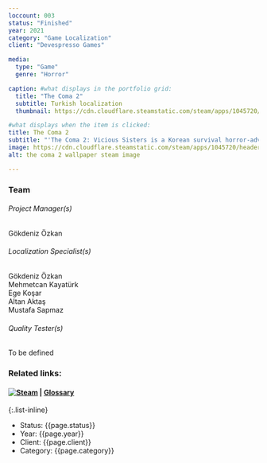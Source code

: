 ```yaml
---
loccount: 003
status: "Finished"
year: 2021
category: "Game Localization"
client: "Devespresso Games"

media:
  type: "Game"
  genre: "Horror"

caption: #what displays in the portfolio grid:
  title: "The Coma 2"
  subtitle: Turkish localization
  thumbnail: https://cdn.cloudflare.steamstatic.com/steam/apps/1045720/header.jpg

#what displays when the item is clicked:
title: The Coma 2
subtitle: "'The Coma 2: Vicious Sisters is a Korean survival horror-adventure. Venture from your deserted school to survive the horrors of the night. Explore the surrounding Sehwa district and uncover the shadow realm's dark secrets. Use everything at your disposal to avoid a demoness hellbent on killing you!' – Steam Store Page"
image: https://cdn.cloudflare.steamstatic.com/steam/apps/1045720/header.jpg
alt: the coma 2 wallpaper steam image

---
```

### Team
###### Project Manager(s)
Gökdeniz Özkan
###### Localization Specialist(s)
Gökdeniz Özkan  
Mehmetcan Kayatürk  
Ege Koşar  
Altan Aktaş  
Mustafa Sapmaz  
###### Quality Tester(s)
To be defined
### Related links:
#### [![Steam](https://store.cloudflare.steamstatic.com/public/images/v6/logo_steam_footer.png)](https://store.steampowered.com/app/1045720/The_Coma_2_Vicious_Sisters/)  |  [Glossary](https://docs.google.com/spreadsheets/d/1ot1dYgcJIXZ6C-1Avlj3LrrsSm2w3xIO/edit?usp=sharing&ouid=101857902793245332208&rtpof=true&sd=true)
{:.list-inline}
- Status: {{page.status}}
- Year: {{page.year}}
- Client: {{page.client}}
- Category: {{page.category}}
